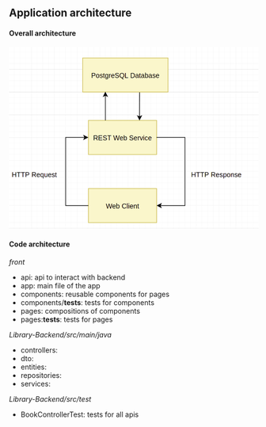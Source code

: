 ## Application architecture

#### Overall architecture

![Overall architecture](Architecture.png)

#### Code architecture

*front*
- api: api to interact with backend
- app: main file of the app
- components: reusable components for pages
- components/__tests__: tests for components
- pages: compositions of components
- pages:__tests__: tests for pages

*Library-Backend/src/main/java*
- controllers: 
- dto:
- entities:
- repositories:
- services:

*Library-Backend/src/test*
- BookControllerTest: tests for all apis